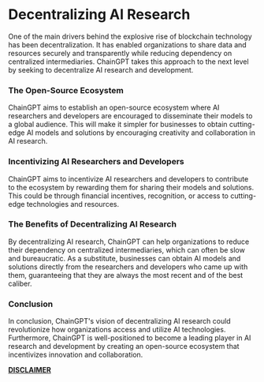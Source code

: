 # Decentralizing AI Research

One of the main drivers behind the explosive rise of blockchain technology has been decentralization. It has enabled organizations to share data and resources securely and transparently while reducing dependency on centralized intermediaries. ChainGPT takes this approach to the next level by seeking to decentralize AI research and development.



### The Open-Source Ecosystem

ChainGPT aims to establish an open-source ecosystem where AI researchers and developers are encouraged to disseminate their models to a global audience. This will make it simpler for businesses to obtain cutting-edge AI models and solutions by encouraging creativity and collaboration in AI research.



### Incentivizing AI Researchers and Developers

ChainGPT aims to incentivize AI researchers and developers to contribute to the ecosystem by rewarding them for sharing their models and solutions. This could be through financial incentives, recognition, or access to cutting-edge technologies and resources.



### The Benefits of Decentralizing AI Research

By decentralizing AI research, ChainGPT can help organizations to reduce their dependency on centralized intermediaries, which can often be slow and bureaucratic. As a substitute, businesses can obtain AI models and solutions directly from the researchers and developers who came up with them, guaranteeing that they are always the most recent and of the best caliber.



### Conclusion

In conclusion, ChainGPT's vision of decentralizing AI research could revolutionize how organizations access and utilize AI technologies. Furthermore, ChainGPT is well-positioned to become a leading player in AI research and development by creating an open-source ecosystem that incentivizes innovation and collaboration.



[**DISCLAIMER**](../../../legal/disclaimer.md)
